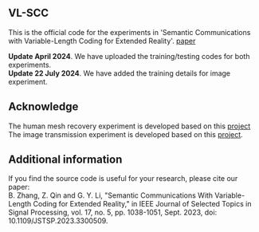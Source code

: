 ## VL-SCC
This is the official code for the experiments in 'Semantic Communications with Variable-Length Coding for Extended Reality'. [paper](https://ieeexplore.ieee.org/document/10198383)

**Update April 2024**. We have uploaded the training/testing codes for both experiments.
<br>
**Update 22 July 2024**. We have added the training details for image experiment.



## Acknowledge
The human mesh recovery experiment is developed based on this [project](https://github.com/russoale/hmr2.0)
<br>
The image transmission experiment is developed based on this [project](https://github.com/kurka/deepJSCC-feedback).

## Additional information
If you find the source code is useful for your research, please cite our paper:  
B. Zhang, Z. Qin and G. Y. Li, "Semantic Communications With Variable-Length Coding for Extended Reality," in IEEE Journal of Selected Topics in Signal Processing, vol. 17, no. 5, pp. 1038-1051, Sept. 2023, doi: 10.1109/JSTSP.2023.3300509.
